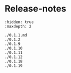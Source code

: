 # Release-notes

```{toctree}
:hidden: true
:maxdepth: 2

./0.1.1.md
./0.1.2
./0.1.9
./0.1.10
./0.1.11
./0.1.12
./0.1.18
./0.1.19

```
